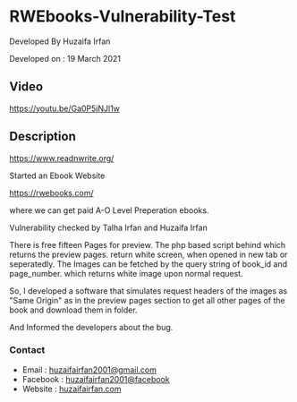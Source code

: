 # RWEbooks-Vulnerability-Test


Developed By Huzaifa Irfan

Developed on : 19 March 2021

## Video
https://youtu.be/Ga0P5jNJl1w



## Description

https://www.readnwrite.org/ 

Started an Ebook Website 

https://rwebooks.com/ 

where we can get paid A-O Level Preperation ebooks.


Vulnerability checked by Talha Irfan and Huzaifa Irfan


There is free fifteen Pages for preview.
The php based script behind which returns the preview pages. return white screen, when opened in new tab or seperatedly.
The Images can be fetched by the query string of book_id and page_number. which returns white image upon normal request.

So, I developed a software that simulates request headers of the images as "Same Origin" as in the preview pages section to get all other pages of the book and download them in folder.

And Informed the developers about the bug.


### Contact
* Email : [huzaifairfan2001@gmail.com](mailto:huzaifairfan2001@gmail.com)
* Facebook : [huzaifairfan2001@facebook](https://www.facebook.com/huzaifairfan2001)
* Website : [huzaifairfan.com](http://huzaifairfan.com/)

